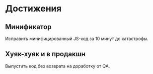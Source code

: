 # Достижения

## Минификатор
Исправить минифицированный JS-код за 10 минут до катастрофы.

## Хуяк-хуяк и в продакшн
Выпустить код без возврата на доработку от QA.
